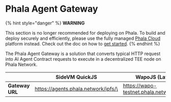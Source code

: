 # Phala Agent Gateway

{% hint style="danger" %}
**WARNING**

This section is no longer recommended for deploying on Phala. To build and deploy securely and efficiently, please use the fully managed [Phala Cloud](https://cloud.phala.network) platform instead. Check out the doc on how to [get started](../../cloud/getting-started/getting-started.md).
{% endhint %}

The Phala Agent Gateway is a solution that converts typical HTTP request into AI Agent Contract requests to execute in a decentralized TEE node on Phala Network.

|                 | SideVM QuickJS                           | WapoJS (Latest)                                |
| --------------- | ---------------------------------------- | ---------------------------------------------- |
| **Gateway URL** | https://agents.phala.network/ipfs/\<CID> | https://wapo-testnet.phala.network/ipfs/\<CID> |
